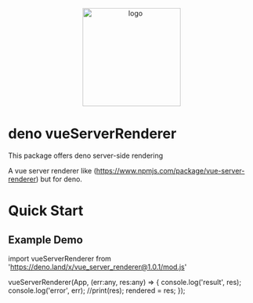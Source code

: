 <div align="center">
  <img src="https://raw.githubusercontent.com/VueServerRenderer/VueServerRenderer/main/lzyaemujz884m4tggslk.webp" width="200" alt="logo"/>
</div>

# deno vueServerRenderer

This package offers deno server-side rendering

A vue server renderer like (https://www.npmjs.com/package/vue-server-renderer) but for deno. 

# Quick Start

## Example Demo

import vueServerRenderer from 'https://deno.land/x/vue_server_renderer@1.0.1/mod.js'


vueServerRenderer(App, (err:any, res:any) => {
        console.log('result', res); 
        console.log('error', err);
        //print(res);
        rendered = res;
      });




